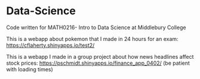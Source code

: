 # Data-Science
Code written for MATH0216- Intro to Data Science at Middlebury College

This is a webapp about pokemon that I made in 24 hours for an exam: https://cflaherty.shinyapps.io/test2/

This is a webapp I made in a group project about how news headlines affect stock prices: https://pschmidt.shinyapps.io/finance_app_0402/ (be patient with loading times)


